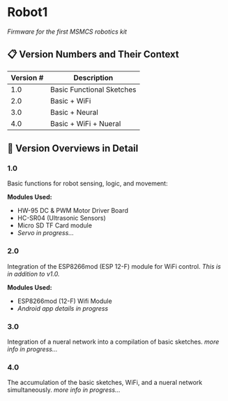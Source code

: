 # Robot1 
*Firmware for the first MSMCS robotics kit*

## 📋 Version Numbers and Their Context

| Version # |   Description |
|-----------|---------------|
| 1.0       |   Basic Functional Sketches |
| 2.0       |   Basic + WiFi |
| 3.0       |   Basic + Neural  |
| 4.0       |   Basic + WiFi + Nueral  |
   
   
## 📖 Version Overviews in Detail


### 1.0
Basic functions for robot sensing, logic, and movement:
   
**Modules Used:**
 - HW-95 DC & PWM Motor Driver Board
 - HC-SR04 (Ultrasonic Sensors)
 - Micro SD TF Card module
 - *Servo in progress...*

### 2.0
Integration of the ESP8266mod (ESP 12-F) module for WiFi control.
*This is in addition to v1.0.*
   
**Modules Used:**
 - ESP8266mod (12-F) Wifi Module
 - *Android app details in progress*

### 3.0
Integration of a nueral network into a compilation of basic sketches. 
*more info in progress...*

### 4.0
The accumulation of the basic sketches, WiFi, and a nueral network simultaneously.
*more info in progress...*
